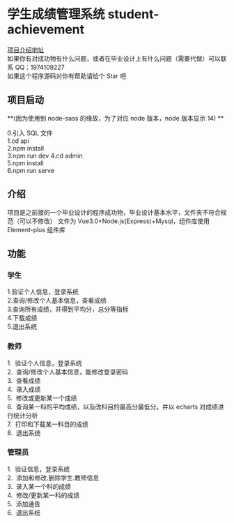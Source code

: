 # 学生成绩管理系统 student-achievement

[项目介绍地址](https://blogweb.cn/article/studentachievement1)  
如果你有对成功物有什么问题，或者在毕业设计上有什么问题（需要代做）可以联系 QQ：1974109227  
如果这个程序源码对你有帮助请给个 Star 吧

## 项目启动

**(因为使用到 node-sass 的缘故，为了对应 node 版本，node 版本显示 14) **

0.引入 SQL 文件  
1.cd api  
2.npm install  
3.npm run dev
4.cd admin  
5.npm install  
6.npm run serve

## 介绍

项目是之前接的一个毕业设计的程序成功物，毕业设计基本水平，文件夹不符合规范（可以不修改）
文件为 Vue3.0+Node.js(Express)+Mysql，组件库使用 Element-plus 组件库

## 功能

### 学生

1.验证个人信息，登录系统  
2.查询/修改个人基本信息，查看成绩  
3.查询所有成绩，并得到平均分，总分等指标  
4.下载成绩  
5.退出系统

### 教师

1.  验证个人信息，登录系统  
2.  查询/修改个人基本信息，能修改登录密码  
3.  查看成绩  
4.  录入成绩  
5.  修改或更新某一个成绩  
6.  查询某一科的平均成绩，以及改科目的最高分最低分。并以 echarts 对成绩进行统计分析  
7.  打印和下载某一科目的成绩  
8.  退出系统

### 管理员

1.  验证信息，登录系统  
2.  添加和修改.删除学生.教师信息  
3.  录入某一个科的成绩  
4.  修改/更新某一科的成绩  
5.  添加通告  
6.  退出系统
